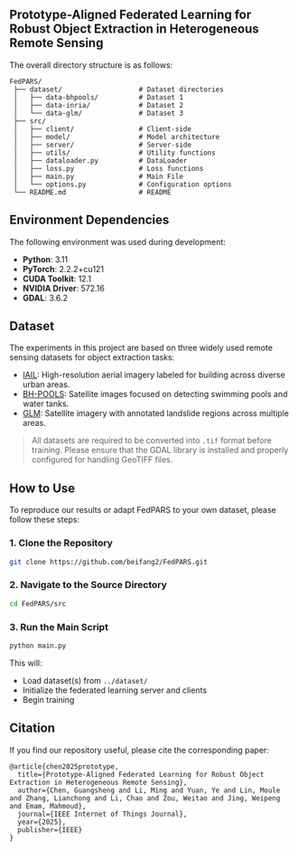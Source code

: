 ## Prototype-Aligned Federated Learning for Robust Object Extraction in Heterogeneous Remote Sensing

The overall directory structure is as follows:

```
FedPARS/
 ├── dataset/                   # Dataset directories
 │   ├── data-bhpools/          # Dataset 1
 │   ├── data-inria/            # Dataset 2
 │   └── data-glm/              # Dataset 3
 ├── src/
 │   ├── client/                # Client-side
 │   ├── model/                 # Model architecture
 │   ├── server/                # Server-side
 │   ├── utils/                 # Utility functions
 │   ├── dataloader.py          # DataLoader
 │   ├── loss.py                # Loss functions
 │   ├── main.py                # Main File
 │   └── options.py             # Configuration options
 └── README.md                  # README
```

## Environment Dependencies

The following environment was used during development:

- **Python**: 3.11  
- **PyTorch**: 2.2.2+cu121  
- **CUDA Toolkit**: 12.1
- **NVIDIA Driver**: 572.16  
- **GDAL**: 3.6.2  

## Dataset

The experiments in this project are based on three widely used remote sensing datasets for object extraction tasks:

- [IAIL](https://project.inria.fr/aerialimagelabeling/): High-resolution aerial imagery labeled for building across diverse urban areas.
- [BH-POOLS](http://patreo.dcc.ufmg.br/2020/07/29/bh-pools-watertanks-datasets/): Satellite images focused on detecting swimming pools and water tanks.
- [GLM](https://github.com/zxk688/GVLM): Satellite imagery with annotated landslide regions across multiple areas.

> All datasets are required to be converted into `.tif` format before training. Please ensure that the GDAL library is installed and properly configured for handling GeoTIFF files.

## How to Use

To reproduce our results or adapt FedPARS to your own dataset, please follow these steps:

### 1. Clone the Repository

```bash
git clone https://github.com/beifang2/FedPARS.git
```

### 2. Navigate to the Source Directory

```bash
cd FedPARS/src
```

### 3. Run the Main Script

```bash
python main.py
```

This will:

- Load dataset(s) from `../dataset/`
- Initialize the federated learning server and clients
- Begin training

## Citation
If you find our repository useful, please cite the corresponding paper:
```
@article{chen2025prototype,
  title={Prototype-Aligned Federated Learning for Robust Object Extraction in Heterogeneous Remote Sensing},
  author={Chen, Guangsheng and Li, Ming and Yuan, Ye and Lin, Moule and Zhang, Lianchong and Li, Chao and Zou, Weitao and Jing, Weipeng and Emam, Mahmoud},
  journal={IEEE Internet of Things Journal},
  year={2025},
  publisher={IEEE}
}
```